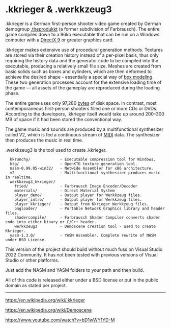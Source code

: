 # .kkrieger & .werkkzeug3

.kkrieger is a German first-person shooter video game created by German demogroup [.theprodukkt](http://www.theproduct.de/) (a former subdivision of Farbrausch).  The entire game compiles down to a 96kb executable that can be run on a Windows computer with a [DirectX 9](https://en.wikipedia.org/wiki/DirectX) or greater graphics card.

.kkrieger makes extensive use of procedural generation methods. Textures are stored via their creation history instead of a per-pixel basis, thus only requiring the history data and the generator code to be compiled into the executable, producing a relatively small file size. Meshes are created from basic solids such as boxes and cylinders, which are then deformed to achieve the desired shape - essentially a special way of [box modeling](https://en.wikipedia.org/wiki/Box_modeling). These two generation processes account for the extensive loading time of the game — all assets of the gameplay are reproduced during the loading phase.

The entire game uses only 97,280 [bytes](https://en.wikipedia.org/wiki/Byte) of disk space. In contrast, most contemporaneous first-person shooters filled one or more CDs or DVDs. According to the developers, .kkrieger itself would take up around 200–300 MB of space if it had been stored the conventional way.

The game music and sounds are produced by a multifunctional synthesizer called V2, which is fed a continuous stream of [MIDI](https://en.wikipedia.org/wiki/MIDI) data. The synthesizer then produces the music in real time.

.werkkzeug3 is the tool used to create .kkrieger.

```
  kkrunchy/             - Executable compression tool for Windows.
  ktg/                  - OpenKTG texture generation tool.
  nasm-0.99.05-win32/   - Netwide Assembler for x86 architecture.
  v2                    - Multifunctional synthesizer produces music in realtime.
  werkkzeug3_kkrieger/
    fried/              - Farbrausch Image Encoder/Decoder
    materials/          - Direct Material System
    player_demo/        - Output player for Werkkzeug files.
    player_intro/       - Output player for Werkkzeug files.
    player_kkrieger/    - Output from Kkrieger Werkkzeug files.
    pngloader/          - Portable Network Graphics library and header files.
    shadercompile/      - Farbrausch Shader Compiler converts shader code into either binary or C/C++ header.
    werkkzeug3          - Demoscene creation tool - used to create Kkrieger.
  yasm-1.3.0/           - YASM Assembler. Complete rewrite of NASM under BSD License.
```

This version of the project should build without much fuss on Visual Studio 2022 Community. It has not been tested with previous versions of Visual Studio or other platforms.

Just add the NASM and YASM folders to your path and then build.

All of this code is released either under a BSD license or put in the public domain as stated per project.

----

https://en.wikipedia.org/wiki/.kkrieger

https://en.wikipedia.org/wiki/Demoscene

https://www.youtube.com/watch?v=bD1wWY1YD-M

